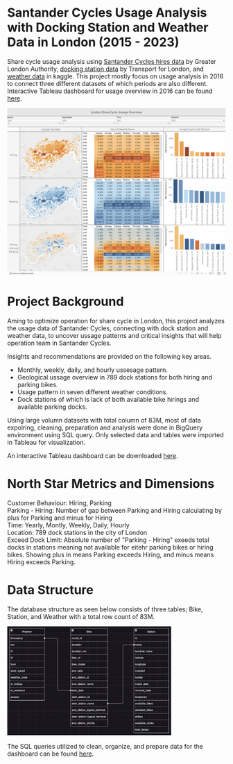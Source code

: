 # Santander Cycles Usage Analysis with Docking Station and Weather Data in London (2015 - 2023)

Share cycle usage analysis using [Santander Cycles hires data](https://console.cloud.google.com/marketplace/product/greater-london-authority/london-bicycles?hl=en-GB&inv=1&invt=Abh_CA&project=firm-solution-441714-r2) by Greater London Authority, [docking station data](https://data.london.gov.uk/dataset/cycle-hire-availability) by Transport for London, and [weather data](https://www.kaggle.com/datasets/hmavrodiev/london-bike-sharing-dataset) in kaggle. This project mostly focus on usage analysis in 2016 to connect three different datasets of which periods are also different. Interactive Tableau dashboard for usage overview in 2016 can be found [here](https://public.tableau.com/app/profile/naoki.kojima/viz/london_cycle/Dashboard1?publish=yes).

![Tableau Dashboard Screenshot](Tableau_Dashboard_Screenshot.png)

# Project Background
Aming to optimize operation for share cycle in London, this project analyzes the usage data of Santander Cycles, connecting with dock station and weather data, to uncover ussage patterns and critical insights that will help operation team in Santander Cycles.

Insights and recommendations are provided on the following key areas.
- Monthly, weekly, daily, and hourly ussesage pattern. 
- Geological ussage overview in 789 dock stations for both hiring and parking bikes.
- Usage pattern in seven different weather conditions.
- Dock stations of which is lack of both available bike hirings and available parking docks.

Using large volumn datasets with total column of 83M, most of data expolring, cleaning, preparation and analysis were done in BigQuery environment using SQL query. Only selected data and tables were imported in Tableau for visualization.  

An interactive Tableau dashboard can be downloaded [here](https://public.tableau.com/app/profile/naoki.kojima/viz/london_cycle/Dashboard1?publish=yes).  

# North Star Metrics and Dimensions
Customer Behaviour: Hiring, Parking  
Parking - Hiring: Number of gap between Parking and Hiring calculating by plus for Parking and minus for Hiring  
Time: Yearly, Montly, Weekly, Daily, Hourly  
Location: 789 dock stations in the city of London  
Exceed Dock Limit: Absolute number of "Parking - Hiring" exeeds total docks in stations meaning not available for eitehr parking bikes or hiring bikes. Showing plus in means Parking exceeds Hiring, and minus means Hiring exceeds Parking.  

# Data Structure
The database structure as seen below consists of three tables; Bike, Station, and Weather with a total row count of 83M.   

<img src="Entity%20Relational%20Diagram%20screenshot_Share%20Cycle%20Analysis_.png" alt="Entity Relational Diagram Screenshot" width="75%">

The SQL queries utilized to clean, organize, and prepare data for the dashboard can be found [here](./london_cycle_analysis.sql).














